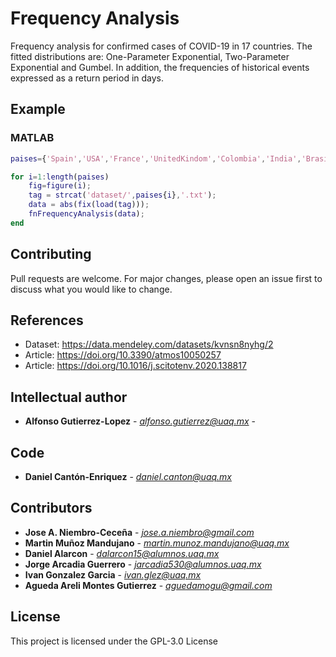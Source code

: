 # Frequency Analysis
Frequency analysis for confirmed cases of COVID-19 in 17 countries. The fitted distributions are: One-Parameter Exponential, Two-Parameter Exponential and Gumbel. In addition, the frequencies of historical events expressed as a return period in days.


## Example

### MATLAB

```matlab
paises={'Spain','USA','France','UnitedKindom','Colombia','India','Brasil','Argentina','Indonesia','Iran','Germany','Mexico','Russia','Turkey','Italia','Polonia','China'};

for i=1:length(paises)
    fig=figure(i);   
    tag = strcat('dataset/',paises{i},'.txt');
    data = abs(fix(load(tag)));
    fnFrequencyAnalysis(data);
end
```

## Contributing
Pull requests are welcome. For major changes, please open an issue first to discuss what you would like to change.

## References
*  Dataset: https://data.mendeley.com/datasets/kvnsn8nyhg/2
*  Article: https://doi.org/10.3390/atmos10050257
*  Article: https://doi.org/10.1016/j.scitotenv.2020.138817

## Intellectual author
* **Alfonso Gutierrez-Lopez** - *alfonso.gutierrez@uaq.mx* -

## Code
* **Daniel Cantón-Enriquez** - *daniel.canton@uaq.mx*

## Contributors
* **Jose A. Niembro-Ceceña** - *jose.a.niembro@gmail.com*
* **Martin Muñoz Mandujano** - *martin.munoz.mandujano@uaq.mx*
* **Daniel Alarcon** - *dalarcon15@alumnos.uaq.mx*
* **Jorge Arcadia Guerrero** - *jarcadia530@alumnos.uaq.mx*
* **Ivan Gonzalez Garcia** - *ivan.glez@uaq.mx*
* **Agueda Areli Montes Gutierrez** - *aguedamogu@gmail.com*

## License
This project is licensed under the GPL-3.0 License

